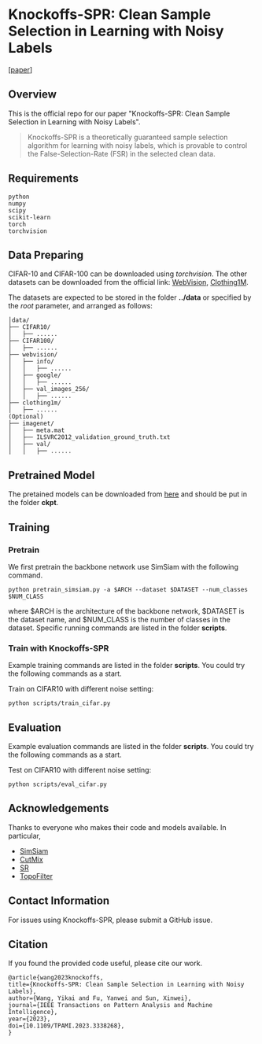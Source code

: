 # Knockoffs-SPR: Clean Sample Selection in Learning with Noisy Labels
\[[paper](https://arxiv.org/abs/2301.00545)\]

## Overview
This is the official repo for our paper "Knockoffs-SPR: Clean Sample Selection in Learning with Noisy Labels".

> Knockoffs-SPR is a theoretically guaranteed sample selection algorithm for learning with noisy labels, which is provable to control the False-Selection-Rate (FSR) in the selected clean data.

## Requirements
```
python
numpy
scipy
scikit-learn
torch
torchvision
```

## Data Preparing

CIFAR-10 and CIFAR-100 can be downloaded using *torchvision*. The other datasets can be downloaded from the official link: [WebVision](https://data.vision.ee.ethz.ch/cvl/webvision/dataset2017.html), [Clothing1M](https://github.com/Cysu/noisy_label).

The datasets are expected to be stored in the folder **../data** or specified by the *root* parameter, and arranged as follows:
```
│data/
├── CIFAR10/
│   ├── ......
├── CIFAR100/
│   ├── ......
├── webvision/
│   ├── info/
│   │   ├── ......
│   ├── google/
│   │   ├── ......
│   ├── val_images_256/
│   │   ├── ......
├── clothing1m/
│   ├── ......
(Optional)
├── imagenet/
│   ├── meta.mat
│   ├── ILSVRC2012_validation_ground_truth.txt
│   ├── val/
│   │   ├── ......
```


## Pretrained Model
The pretained models can be downloaded from [here](https://drive.google.com/drive/folders/1oONTRmng9JrDNmrf_PFM561_pfP18vqC?usp=sharing) and should be put in the folder **ckpt**.

## Training

### Pretrain
We first pretrain the backbone network use SimSiam with the following command.
```
python pretrain_simsiam.py -a $ARCH --dataset $DATASET --num_classes $NUM_CLASS
```
where $ARCH is the architecture of the backbone network, $DATASET is the dataset name, and $NUM_CLASS is the number of classes in the dataset. 
Specific running commands are listed in the folder **scripts**.

### Train with Knockoffs-SPR
Example training commands are listed in the folder **scripts**.
You could try the following commands as a start.

Train on CIFAR10 with different noise setting:
```
python scripts/train_cifar.py
```

## Evaluation
Example evaluation commands are listed in the folder **scripts**.
You could try the following commands as a start.

Test on CIFAR10 with different noise setting:
```
python scripts/eval_cifar.py
```

## Acknowledgements
Thanks to everyone who makes their code and models available. In particular,

- [SimSiam](https://github.com/facebookresearch/simsiam)
- [CutMix](https://github.com/clovaai/CutMix-PyTorch)
- [SR](https://github.com/hitcszx/lnl_sr)
- [TopoFilter](https://github.com/pxiangwu/TopoFilter)

## Contact Information
For issues using Knockoffs-SPR, please submit a GitHub issue.

## Citation

If you found the provided code useful, please cite our work.

```
@article{wang2023knockoffs,
title={Knockoffs-SPR: Clean Sample Selection in Learning with Noisy Labels},
author={Wang, Yikai and Fu, Yanwei and Sun, Xinwei},
journal={IEEE Transactions on Pattern Analysis and Machine Intelligence},
year={2023},
doi={10.1109/TPAMI.2023.3338268},
}
```